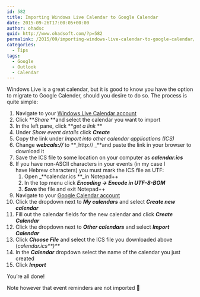 ```yaml
---
id: 582
title: Importing Windows Live Calendar to Google Calendar
date: 2015-09-26T17:00:05+00:00
author: ohadsc
guid: http://www.ohadsoft.com/?p=582
permalink: /2015/09/importing-windows-live-calendar-to-google-calendar/
categories:
  - Tips
tags:
  - Google
  - Outlook
  - Calendar
---
```

Windows Live is a great calendar, but it is good to know you have the option to migrate to Google Calender, should you desire to do so. The process is quite simple:

  1. Navigate to your <a href="https://calendar.live.com" target="_blank">Windows Live Calendar account</a>
  2. Click **_Share_ **and select the calendar you want to import
  3. In the left pane, click **_get a link_ **
  4. Under _Show event details_ click **_Create_**
  5. Copy the link under _Import into other calendar applications (ICS)_
  6. Change **_webcals://_** to **_http:// _**and paste the link in your browser to download it
  7. Save the ICS file to some location on your computer as _**calendar.ics**_
  8. If you have non-ASCII characters in your events (in my case I have Hebrew characters) you must mark the ICS file as UTF: 
      1. Open _**calendar.ics **_in Notepad++
      2. In the top menu click **_Encoding -> Encode in UTF-8-BOM_**
      3. **Save** the file and exit Notepad++
  9. Navigate to your <a href="https://www.google.com/calendar" target="_blank">Google Calendar account</a>
 10. Click the dropdown next to **_My calendars_** and select _**Create new calendar**_
 11. Fill out the calendar fields for the new calendar and click **_Create Calendar_**
 12. Click the dropdown next to **_Other calendars_** and select _**Import Calendar**_
 13. Click _**Choose File**_ and select the ICS file you downloaded above (_calendar.ics**)**_
 14. In the _**Calendar**_ dropdown select the name of the calendar you just created
 15. Click _**Import**_

You&#8217;re all done!
  
Note however that event reminders are not imported 🙁